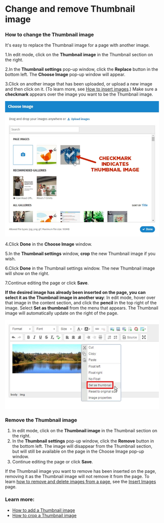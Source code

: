 # Change and remove Thumbnail image



### How to change the Thumbnail image

It's easy to replace the Thumbnail image for a page with another image.

1.In edit mode, click on the **Thumbnail image** in the Thumbnail section on the right.

2.In the **Thumbnail settings** pop-up window, click the **Replace** button in the bottom left. The **Choose Image** pop-up window will appear.

3.Click on another image that has been uploaded, or upload a new image and then click on it. \(To learn more, see [How to insert images](../insert-images.md).\) Make sure a **checkmark** appears over the image you want to be the Thumbnail image.  


![](../../../.gitbook/assets/1%20%289%29.jpg)



4.Click **Done** in the **Choose Image** window.

5.In the **Thumbnail settings** window, **crop** the new Thumbnail image if you wish.

6.Click **Done** in the Thumbnail settings window. The new Thumbnail image will show on the right.

7.Continue editing the page or click **Save**.

  
**If the desired image has already been inserted on the page, you can select it as the Thumbnail image in another way**: In edit mode, hover over that image in the content section, and click the **pencil** in the top right of the image. Select **Set as thumbnail** from the menu that appears. The Thumbnail image will automatically update on the right of the page.

![](../../../.gitbook/assets/2%20%2883%29.jpg)



### Remove the Thumbnail image

1. In edit mode, click on the **Thumbnail image** in the Thumbnail section on the right.
2. In the **Thumbnail settings** pop-up window, click the **Remove** button in the bottom left. The image will disappear from the Thumbnail section, but will still be available on the page in the Choose Image pop-up window.
3. Continue editing the page or click **Save**.

If the Thumbnail image you want to remove has been inserted on the page, removing it as the Thumbnail image will not remove it from the page. To learn [how to remove and delete images from a page](../insert-images.md), see the [Insert Images](../insert-images.md) page.

### Learn more:

* [How to add a Thumbnail image](./)
* [How to crop a Thumbnail image](crop-thumbnail-image.md)

